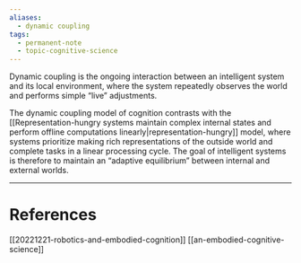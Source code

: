 ```yaml
---
aliases:
  - dynamic coupling
tags:
  - permanent-note
  - topic-cognitive-science
---
```

Dynamic coupling is the ongoing interaction between an intelligent system and its local environment, where the system repeatedly observes the world and performs simple “live” adjustments.

The dynamic coupling model of cognition contrasts with the [[Representation-hungry systems maintain complex internal states and perform offline computations linearly|representation-hungry]] model, where systems prioritize making rich representations of the outside world and complete tasks in a linear processing cycle. The goal of intelligent systems is therefore to maintain an “adaptive equilibrium” between internal and external worlds.

---
# References

[[20221221-robotics-and-embodied-cognition]]
[[an-embodied-cognitive-science]]